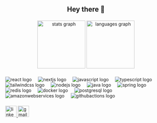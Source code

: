 
<h2 align="center">Hey there 👋</h2>

###

<div align="center">
  <img src="https://github-readme-stats.vercel.app/api?username=amanrk28&hide_title=false&hide_rank=false&show_icons=true&include_all_commits=true&count_private=true&disable_animations=false&theme=dark&locale=en&hide_border=false&hide=issues,stars" height="150" alt="stats graph"  />
  <img src="https://github-readme-stats.vercel.app/api/top-langs?username=amanrk28&locale=en&hide_title=false&layout=compact&card_width=320&langs_count=5&theme=dark&hide_border=false" height="150" alt="languages graph"  />
</div>

###

<div align="left">
  <img src="https://skillicons.dev/icons?i=react" alt="react logo"  />
  <img width="12" />
  <img src="https://skillicons.dev/icons?i=nextjs" alt="nextjs logo"  />
  <img width="12" />
  <img src="https://skillicons.dev/icons?i=js" alt="javascript logo"  />
  <img width="12" />
  <img src="https://skillicons.dev/icons?i=ts" alt="typescript logo"  />
  <img width="12" />
  <img src="https://skillicons.dev/icons?i=tailwind" alt="tailwindcss logo"  />
  <img width="12" />
  <img src="https://skillicons.dev/icons?i=nodejs" alt="nodejs logo"  />
  <img width="12" />
  <img src="https://skillicons.dev/icons?i=java" alt="java logo"  />
  <img width="12" />
  <img src="https://skillicons.dev/icons?i=spring" alt="spring logo"  />
  <img width="12" />
  <img src="https://skillicons.dev/icons?i=redis" alt="redis logo"  />
  <img width="12" />
  <img src="https://skillicons.dev/icons?i=docker" alt="docker logo"  />
  <img width="12" />
  <img src="https://skillicons.dev/icons?i=postgres" alt="postgresql logo"  />
  <img width="12" />
  <img src="https://skillicons.dev/icons?i=aws" alt="amazonwebservices logo"  />
  <img width="12" />
  <img src="https://skillicons.dev/icons?i=githubactions" alt="githubactions logo"  />
</div>

###

<div align="left">
  <a href="https://www.linkedin.com/in/amanrk28/" target="_blank">
    <img src="https://img.shields.io/static/v1?message=LinkedIn&logo=linkedin&label=&color=0077B5&logoColor=white&labelColor=&style=for-the-badge" height="35" alt="linkedin logo"  />
  </a>
  <a href="mailto:amankhemka.ak28@gmail.com" target="_blank">
    <img src="https://img.shields.io/static/v1?message=Gmail&logo=gmail&label=&color=D14836&logoColor=white&labelColor=&style=for-the-badge" height="35" alt="gmail logo"  />
  </a>
</div>

###
